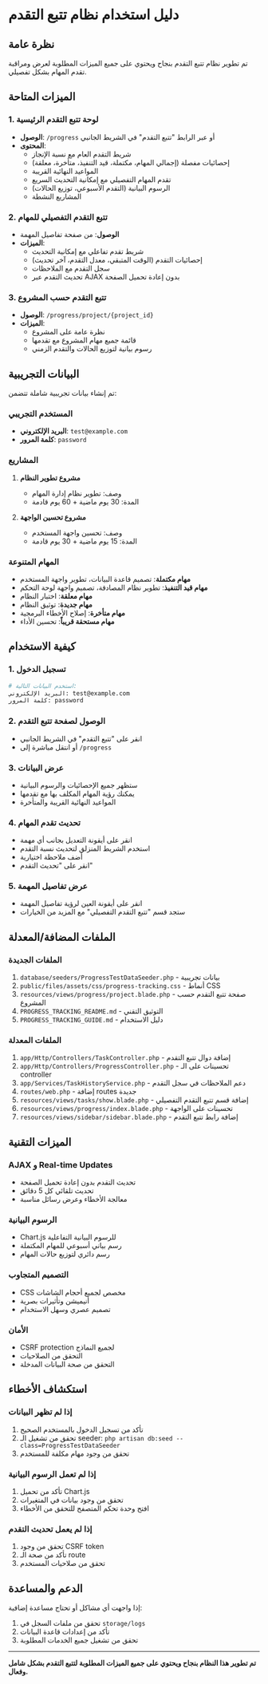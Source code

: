 # دليل استخدام نظام تتبع التقدم

## نظرة عامة
تم تطوير نظام تتبع التقدم بنجاح ويحتوي على جميع الميزات المطلوبة لعرض ومراقبة تقدم المهام بشكل تفصيلي.

## الميزات المتاحة

### 1. لوحة تتبع التقدم الرئيسية
- **الوصول**: `/progress` أو عبر الرابط "تتبع التقدم" في الشريط الجانبي
- **المحتوى**:
  - شريط التقدم العام مع نسبة الإنجاز
  - إحصائيات مفصلة (إجمالي المهام، مكتملة، قيد التنفيذ، متأخرة، معلقة)
  - المواعيد النهائية القريبة
  - تقدم المهام التفصيلي مع إمكانية التحديث السريع
  - الرسوم البيانية (التقدم الأسبوعي، توزيع الحالات)
  - المشاريع النشطة

### 2. تتبع التقدم التفصيلي للمهام
- **الوصول**: من صفحة تفاصيل المهمة
- **الميزات**:
  - شريط تقدم تفاعلي مع إمكانية التحديث
  - إحصائيات التقدم (الوقت المتبقي، معدل التقدم، آخر تحديث)
  - سجل التقدم مع الملاحظات
  - تحديث التقدم عبر AJAX بدون إعادة تحميل الصفحة

### 3. تتبع التقدم حسب المشروع
- **الوصول**: `/progress/project/{project_id}`
- **الميزات**:
  - نظرة عامة على المشروع
  - قائمة جميع مهام المشروع مع تقدمها
  - رسوم بيانية لتوزيع الحالات والتقدم الزمني

## البيانات التجريبية

تم إنشاء بيانات تجريبية شاملة تتضمن:

### المستخدم التجريبي
- **البريد الإلكتروني**: `test@example.com`
- **كلمة المرور**: `password`

### المشاريع
1. **مشروع تطوير النظام**
   - وصف: تطوير نظام إدارة المهام
   - المدة: 30 يوم ماضية + 60 يوم قادمة

2. **مشروع تحسين الواجهة**
   - وصف: تحسين واجهة المستخدم
   - المدة: 15 يوم ماضية + 30 يوم قادمة

### المهام المتنوعة
- **مهام مكتملة**: تصميم قاعدة البيانات، تطوير واجهة المستخدم
- **مهام قيد التنفيذ**: تطوير نظام المصادقة، تصميم واجهة لوحة التحكم
- **مهام معلقة**: اختبار النظام
- **مهام جديدة**: توثيق النظام
- **مهام متأخرة**: إصلاح الأخطاء البرمجية
- **مهام مستحقة قريباً**: تحسين الأداء

## كيفية الاستخدام

### 1. تسجيل الدخول
```bash
# استخدم البيانات التالية:
البريد الإلكتروني: test@example.com
كلمة المرور: password
```

### 2. الوصول لصفحة تتبع التقدم
- انقر على "تتبع التقدم" في الشريط الجانبي
- أو انتقل مباشرة إلى `/progress`

### 3. عرض البيانات
- ستظهر جميع الإحصائيات والرسوم البيانية
- يمكنك رؤية المهام المكلف بها مع تقدمها
- المواعيد النهائية القريبة والمتأخرة

### 4. تحديث تقدم المهام
- انقر على أيقونة التعديل بجانب أي مهمة
- استخدم الشريط المنزلق لتحديث نسبة التقدم
- أضف ملاحظة اختيارية
- انقر على "تحديث التقدم"

### 5. عرض تفاصيل المهمة
- انقر على أيقونة العين لرؤية تفاصيل المهمة
- ستجد قسم "تتبع التقدم التفصيلي" مع المزيد من الخيارات

## الملفات المضافة/المعدلة

### الملفات الجديدة
1. `database/seeders/ProgressTestDataSeeder.php` - بيانات تجريبية
2. `public/files/assets/css/progress-tracking.css` - أنماط CSS
3. `resources/views/progress/project.blade.php` - صفحة تتبع التقدم حسب المشروع
4. `PROGRESS_TRACKING_README.md` - التوثيق التقني
5. `PROGRESS_TRACKING_GUIDE.md` - دليل الاستخدام

### الملفات المعدلة
1. `app/Http/Controllers/TaskController.php` - إضافة دوال تتبع التقدم
2. `app/Http/Controllers/ProgressController.php` - تحسينات على الـ controller
3. `app/Services/TaskHistoryService.php` - دعم الملاحظات في سجل التقدم
4. `routes/web.php` - إضافة routes جديدة
5. `resources/views/tasks/show.blade.php` - إضافة قسم تتبع التقدم التفصيلي
6. `resources/views/progress/index.blade.php` - تحسينات على الواجهة
7. `resources/views/sidebar/sidebar.blade.php` - إضافة رابط تتبع التقدم

## الميزات التقنية

### AJAX و Real-time Updates
- تحديث التقدم بدون إعادة تحميل الصفحة
- تحديث تلقائي كل 5 دقائق
- معالجة الأخطاء وعرض رسائل مناسبة

### الرسوم البيانية
- Chart.js للرسوم البيانية التفاعلية
- رسم بياني أسبوعي للمهام المكتملة
- رسم دائري لتوزيع حالات المهام

### التصميم المتجاوب
- CSS مخصص لجميع أحجام الشاشات
- أنيميشن وتأثيرات بصرية
- تصميم عصري وسهل الاستخدام

### الأمان
- CSRF protection لجميع النماذج
- التحقق من الصلاحيات
- التحقق من صحة البيانات المدخلة

## استكشاف الأخطاء

### إذا لم تظهر البيانات
1. تأكد من تسجيل الدخول بالمستخدم الصحيح
2. تحقق من تشغيل الـ seeder: `php artisan db:seed --class=ProgressTestDataSeeder`
3. تحقق من وجود مهام مكلفة للمستخدم

### إذا لم تعمل الرسوم البيانية
1. تأكد من تحميل Chart.js
2. تحقق من وجود بيانات في المتغيرات
3. افتح وحدة تحكم المتصفح للتحقق من الأخطاء

### إذا لم يعمل تحديث التقدم
1. تحقق من وجود CSRF token
2. تأكد من صحة الـ route
3. تحقق من صلاحيات المستخدم

## الدعم والمساعدة

إذا واجهت أي مشاكل أو تحتاج مساعدة إضافية:
1. تحقق من ملفات السجل في `storage/logs`
2. تأكد من إعدادات قاعدة البيانات
3. تحقق من تشغيل جميع الخدمات المطلوبة

---

**تم تطوير هذا النظام بنجاح ويحتوي على جميع الميزات المطلوبة لتتبع التقدم بشكل شامل وفعال.**
